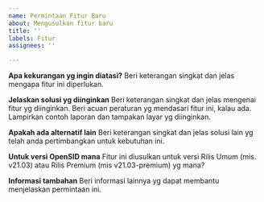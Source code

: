 ```yaml
---
name: Permintaan Fitur Baru
about: Mengusulkan fitur baru
title: ''
labels: Fitur
assignees: ''

---
```


**Apa kekurangan yg ingin diatasi?**
Beri keterangan singkat dan jelas mengapa fitur ini diperlukan. 

**Jelaskan solusi yg diinginkan**
Beri keterangan singkat dan jelas mengenai fitur yg diinginkan.
Beri acuan peraturan yg mendasari fitur ini, kalau ada.
Lampirkan contoh laporan dan tampakan layar yg diinginkan. 

**Apakah ada alternatif lain**
Beri keterangan singkat dan jelas solusi lain yg telah anda pertimbangkan untuk kebutuhan ini.

**Untuk versi OpenSID mana**
Fitur ini diusulkan untuk versi Rilis Umum (mis. v21.03) atau Rilis Premium (mis v21.03-premium) yg mana?

**Informasi tambahan**
Beri informasi lainnya yg dapat membantu menjelaskan permintaan ini.
